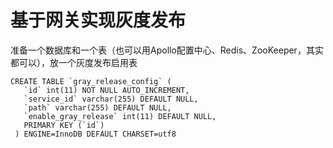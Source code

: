 # 基于网关实现灰度发布

准备一个数据库和一个表（也可以用Apollo配置中心、Redis、ZooKeeper，其实都可以），放一个灰度发布启用表

```
CREATE TABLE `gray_release_config` (
   `id` int(11) NOT NULL AUTO_INCREMENT,
   `service_id` varchar(255) DEFAULT NULL,
   `path` varchar(255) DEFAULT NULL,
   `enable_gray_release` int(11) DEFAULT NULL,
   PRIMARY KEY (`id`)
 ) ENGINE=InnoDB DEFAULT CHARSET=utf8
```

